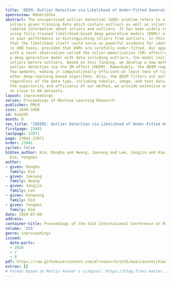 ```yaml
---
title: 'ODIM: Outlier Detection via Likelihood of Under-Fitted Generative Models'
openreview: R8nbccD7kv
abstract: The unsupervised outlier detection (UOD) problem refers to a task to identify
  inliers given training data which contain outliers as well as inliers, without any
  labeled information about inliers and outliers. It has been widely recognized that
  using fully-trained likelihood-based deep generative models (DGMs) often results
  in poor performance in distinguishing inliers from outliers. In this study, we claim
  that the likelihood itself could serve as powerful evidence for identifying inliers
  in UOD tasks, provided that DGMs are carefully under-fitted. Our approach begins
  with a novel observation called the inlier-memorization (IM) effect–when training
  a deep generative model with data including outliers, the model initially memorizes
  inliers before outliers. Based on this finding, we develop a new method called the
  outlier detection via the IM effect (ODIM). Remarkably, the ODIM requires only a
  few updates, making it computationally efficient–at least tens of times faster than
  other deep-learning-based algorithms. Also, the ODIM filters out outliers excellently,
  regardless of the data type, including tabular, image, and text data. To validate
  the superiority and efficiency of our method, we provide extensive empirical analyses
  on close to 60 datasets.
layout: inproceedings
series: Proceedings of Machine Learning Research
publisher: PMLR
issn: 2640-3498
id: kim24h
month: 0
tex_title: "{ODIM}: Outlier Detection via Likelihood of Under-Fitted Generative Models"
firstpage: 23941
lastpage: 23971
page: 23941-23971
order: 23941
cycles: false
bibtex_author: Kim, Dongha and Hwang, Jaesung and Lee, Jongjin and Kim, Kunwoong and
  Kim, Yongdai
author:
- given: Dongha
  family: Kim
- given: Jaesung
  family: Hwang
- given: Jongjin
  family: Lee
- given: Kunwoong
  family: Kim
- given: Yongdai
  family: Kim
date: 2024-07-08
address:
container-title: Proceedings of the 41st International Conference on Machine Learning
volume: '235'
genre: inproceedings
issued:
  date-parts:
  - 2024
  - 7
  - 8
pdf: https://raw.githubusercontent.com/mlresearch/v235/main/assets/kim24h/kim24h.pdf
extras: []
# Format based on Martin Fenner's citeproc: https://blog.front-matter.io/posts/citeproc-yaml-for-bibliographies/
---
```


